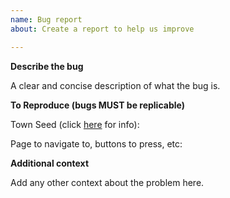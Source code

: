 ```yaml
---
name: Bug report
about: Create a report to help us improve

---
```


**Describe the bug**

A clear and concise description of what the bug is.

**To Reproduce (bugs MUST be replicable)**

Town Seed (click [here](https://github.com/ryceg/Eigengrau-s-Essential-Establishment-Generator/wiki/FAQ#people-keep-talking-about-seeds-what-is-a-seed) for info):

Page to navigate to, buttons to press, etc:

**Additional context**

Add any other context about the problem here.
